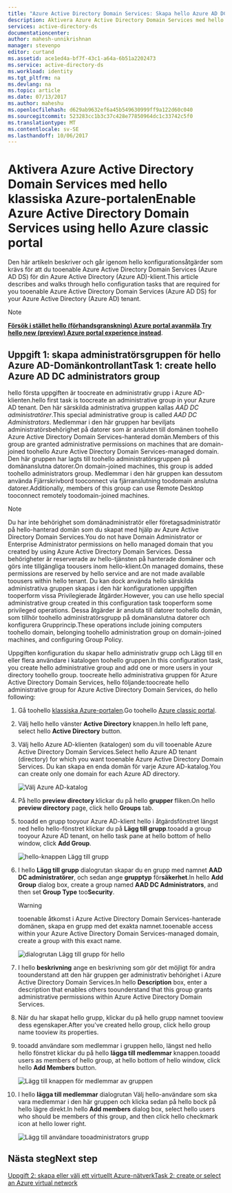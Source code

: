 ```yaml
---
title: "Azure Active Directory Domain Services: Skapa hello Azure AD DC-administratörsgruppen | Microsoft Docs"
description: Aktivera Azure Active Directory Domain Services med hello klassiska Azure-portalen
services: active-directory-ds
documentationcenter: 
author: mahesh-unnikrishnan
manager: stevenpo
editor: curtand
ms.assetid: ace1ed4a-bf7f-43c1-a64a-6b51a2202473
ms.service: active-directory-ds
ms.workload: identity
ms.tgt_pltfrm: na
ms.devlang: na
ms.topic: article
ms.date: 07/13/2017
ms.author: maheshu
ms.openlocfilehash: d629ab9632ef6a45b549630999ff9a122d60c040
ms.sourcegitcommit: 523283cc1b3c37c428e77850964dc1c33742c5f0
ms.translationtype: MT
ms.contentlocale: sv-SE
ms.lasthandoff: 10/06/2017
---
```

# <a name="enable-azure-active-directory-domain-services-using-hello-azure-classic-portal"></a><span data-ttu-id="09a5e-103">Aktivera Azure Active Directory Domain Services med hello klassiska Azure-portalen</span><span class="sxs-lookup"><span data-stu-id="09a5e-103">Enable Azure Active Directory Domain Services using hello Azure classic portal</span></span>
<span data-ttu-id="09a5e-104">Den här artikeln beskriver och går igenom hello konfigurationsåtgärder som krävs för att du tooenable Azure Active Directory Domain Services (Azure AD DS) för din Azure Active Directory (Azure AD)-klient.</span><span class="sxs-lookup"><span data-stu-id="09a5e-104">This article describes and walks through hello configuration tasks that are required for you tooenable Azure Active Directory Domain Services (Azure AD DS) for your Azure Active Directory (Azure AD) tenant.</span></span>

> [!NOTE]
> <span data-ttu-id="09a5e-105">[**Försök i stället hello (förhandsgranskning) Azure portal avanmäla**](active-directory-ds-getting-started.md).</span><span class="sxs-lookup"><span data-stu-id="09a5e-105">[**Try hello new (preview) Azure portal experience instead**](active-directory-ds-getting-started.md).</span></span> 
>

## <a name="task-1-create-hello-azure-ad-dc-administrators-group"></a><span data-ttu-id="09a5e-106">Uppgift 1: skapa administratörsgruppen för hello Azure AD-Domänkontrollant</span><span class="sxs-lookup"><span data-stu-id="09a5e-106">Task 1: create hello Azure AD DC administrators group</span></span>
<span data-ttu-id="09a5e-107">hello första uppgiften är toocreate en administrativ grupp i Azure AD-klienten.</span><span class="sxs-lookup"><span data-stu-id="09a5e-107">hello first task is toocreate an administrative group in your Azure AD tenant.</span></span> <span data-ttu-id="09a5e-108">Den här särskilda administrativa gruppen kallas *AAD DC administratörer*.</span><span class="sxs-lookup"><span data-stu-id="09a5e-108">This special administrative group is called *AAD DC Administrators*.</span></span> <span data-ttu-id="09a5e-109">Medlemmar i den här gruppen har beviljats administratörsbehörighet på datorer som är ansluten till domänen toohello Azure Active Directory Domain Services-hanterad domän.</span><span class="sxs-lookup"><span data-stu-id="09a5e-109">Members of this group are granted administrative permissions on machines that are domain-joined toohello Azure Active Directory Domain Services-managed domain.</span></span> <span data-ttu-id="09a5e-110">Den här gruppen har lagts till toohello administratörsgruppen på domänanslutna datorer.</span><span class="sxs-lookup"><span data-stu-id="09a5e-110">On domain-joined machines, this group is added toohello administrators group.</span></span> <span data-ttu-id="09a5e-111">Medlemmar i den här gruppen kan dessutom använda Fjärrskrivbord tooconnect via fjärranslutning toodomain anslutna datorer.</span><span class="sxs-lookup"><span data-stu-id="09a5e-111">Additionally, members of this group can use Remote Desktop tooconnect remotely toodomain-joined machines.</span></span>  

> [!NOTE]
> <span data-ttu-id="09a5e-112">Du har inte behörighet som domänadministratör eller företagsadministratör på hello-hanterad domän som du skapat med hjälp av Azure Active Directory Domain Services.</span><span class="sxs-lookup"><span data-stu-id="09a5e-112">You do not have Domain Administrator or Enterprise Administrator permissions on hello managed domain that you created by using Azure Active Directory Domain Services.</span></span> <span data-ttu-id="09a5e-113">Dessa behörigheter är reserverade av hello-tjänsten på hanterade domäner och görs inte tillgängliga toousers inom hello-klient.</span><span class="sxs-lookup"><span data-stu-id="09a5e-113">On managed domains, these permissions are reserved by hello service and are not made available toousers within hello tenant.</span></span> <span data-ttu-id="09a5e-114">Du kan dock använda hello särskilda administrativa gruppen skapas i den här konfigurationen uppgiften tooperform vissa Privilegierade åtgärder.</span><span class="sxs-lookup"><span data-stu-id="09a5e-114">However, you can use hello special administrative group created in this configuration task tooperform some privileged operations.</span></span> <span data-ttu-id="09a5e-115">Dessa åtgärder är ansluta till datorer toohello domän, som tillhör toohello administratörsgrupp på domänanslutna datorer och konfigurera Grupprincip.</span><span class="sxs-lookup"><span data-stu-id="09a5e-115">These operations include joining computers toohello domain, belonging toohello administration group on domain-joined machines, and configuring Group Policy.</span></span>
>

<span data-ttu-id="09a5e-116">Uppgiften konfiguration du skapar hello administrativ grupp och Lägg till en eller flera användare i katalogen toohello gruppen.</span><span class="sxs-lookup"><span data-stu-id="09a5e-116">In this configuration task, you create hello administrative group and add one or more users in your directory toohello group.</span></span> <span data-ttu-id="09a5e-117">toocreate hello administrativa gruppen för Azure Active Directory Domain Services, hello följande:</span><span class="sxs-lookup"><span data-stu-id="09a5e-117">toocreate hello administrative group for Azure Active Directory Domain Services, do hello following:</span></span>

1. <span data-ttu-id="09a5e-118">Gå toohello [klassiska Azure-portalen](https://manage.windowsazure.com).</span><span class="sxs-lookup"><span data-stu-id="09a5e-118">Go toohello [Azure classic portal](https://manage.windowsazure.com).</span></span>
2. <span data-ttu-id="09a5e-119">Välj hello hello vänster **Active Directory** knappen.</span><span class="sxs-lookup"><span data-stu-id="09a5e-119">In hello left pane, select hello **Active Directory** button.</span></span>
3. <span data-ttu-id="09a5e-120">Välj hello Azure AD-klienten (katalogen) som du vill tooenable Azure Active Directory Domain Services.</span><span class="sxs-lookup"><span data-stu-id="09a5e-120">Select hello Azure AD tenant (directory) for which you want tooenable Azure Active Directory Domain Services.</span></span> <span data-ttu-id="09a5e-121">Du kan skapa en enda domän för varje Azure AD-katalog.</span><span class="sxs-lookup"><span data-stu-id="09a5e-121">You can create only one domain for each Azure AD directory.</span></span>

    ![Välj Azure AD-katalog](./media/active-directory-domain-services-getting-started/select-aad-directory.png)
4. <span data-ttu-id="09a5e-123">På hello **preview directory** klickar du på hello **grupper** fliken.</span><span class="sxs-lookup"><span data-stu-id="09a5e-123">On hello **preview directory** page, click hello **Groups** tab.</span></span>
5. <span data-ttu-id="09a5e-124">tooadd en grupp tooyour Azure AD-klient hello i åtgärdsfönstret längst ned hello hello-fönstret klickar du på **Lägg till grupp**.</span><span class="sxs-lookup"><span data-stu-id="09a5e-124">tooadd a group tooyour Azure AD tenant, on hello task pane at hello bottom of hello window, click **Add Group**.</span></span>

    ![hello-knappen Lägg till grupp](./media/active-directory-domain-services-getting-started/add-group-button.png)
6. <span data-ttu-id="09a5e-126">I hello **Lägg till grupp** dialogrutan skapar du en grupp med namnet **AAD DC administratörer**, och sedan ange **grupptyp** för**säkerhet**.</span><span class="sxs-lookup"><span data-stu-id="09a5e-126">In hello **Add Group** dialog box, create a group named **AAD DC Administrators**, and then set **Group Type** too**Security**.</span></span>

   > [!WARNING]
   > <span data-ttu-id="09a5e-127">tooenable åtkomst i Azure Active Directory Domain Services-hanterade domänen, skapa en grupp med det exakta namnet.</span><span class="sxs-lookup"><span data-stu-id="09a5e-127">tooenable access within your Azure Active Directory Domain Services-managed domain, create a group with this exact name.</span></span>
   >
   >

    ![dialogrutan Lägg till grupp för hello](./media/active-directory-domain-services-getting-started/create-admin-group.png)
7. <span data-ttu-id="09a5e-129">I hello **beskrivning** ange en beskrivning som gör det möjligt för andra toounderstand att den här gruppen ger administrativ behörighet i Azure Active Directory Domain Services.</span><span class="sxs-lookup"><span data-stu-id="09a5e-129">In hello **Description** box, enter a description that enables others toounderstand that this group grants administrative permissions within Azure Active Directory Domain Services.</span></span>
8. <span data-ttu-id="09a5e-130">När du har skapat hello grupp, klickar du på hello grupp namnet tooview dess egenskaper.</span><span class="sxs-lookup"><span data-stu-id="09a5e-130">After you've created hello group, click hello group name tooview its properties.</span></span>
9. <span data-ttu-id="09a5e-131">tooadd användare som medlemmar i gruppen hello, längst ned hello hello fönstret klickar du på hello **lägga till medlemmar** knappen.</span><span class="sxs-lookup"><span data-stu-id="09a5e-131">tooadd users as members of hello group, at hello bottom of hello window, click hello **Add Members** button.</span></span>

    ![Lägg till knappen för medlemmar av gruppen](./media/active-directory-domain-services-getting-started/add-group-members-button.png)
10. <span data-ttu-id="09a5e-133">I hello **lägga till medlemmar** dialogrutan Välj hello-användare som ska vara medlemmar i den här gruppen och klicka sedan på hello bock på hello lägre direkt.</span><span class="sxs-lookup"><span data-stu-id="09a5e-133">In hello **Add members** dialog box, select hello users who should be members of this group, and then click hello checkmark icon at hello lower right.</span></span>

    ![Lägg till användare tooadministrators grupp](./media/active-directory-domain-services-getting-started/add-group-members.png)


## <a name="next-step"></a><span data-ttu-id="09a5e-135">Nästa steg</span><span class="sxs-lookup"><span data-stu-id="09a5e-135">Next step</span></span>
[<span data-ttu-id="09a5e-136">Uppgift 2: skapa eller välj ett virtuellt Azure-nätverk</span><span class="sxs-lookup"><span data-stu-id="09a5e-136">Task 2: create or select an Azure virtual network</span></span>](active-directory-ds-getting-started-vnet.md)
